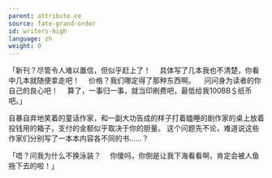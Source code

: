```yaml
---
parent: attribute.ce
source: fate-grand-order
id: writers-high
language: zh
weight: 0
---
```


「新刊？尽管令人难以置信，但似乎赶上了！
　具体写了几本我也不清楚，你看中几本就随便拿走吧！
　价格？我们哪定得了那种东西啊。
　问问身为读者的你自己的良心吧！
　算了，一事归一事，就当印刷费吧，最低给我100BB＄纸币吧。」

自暴自弃地笑着的童话作家，和一副大功告成的样子打着瞌睡的剧作家的桌上放着投钱用的箱子，支付的金额似乎取决于你的胆量。
这个问题先不论，难道说这些作家们分别写了一本本内容各不同的书……？

「唔？问我为什么不换泳装？
　你傻吗，你倒是让我下海看看啊，肯定会被人鱼拖下去的啦！」

